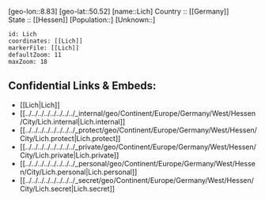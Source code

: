 ﻿---
location: [50.52,8.83] 
mapzoom: [7,12] 
mapmarker: city 
type: City
tags:
- geo/City


SpocWebEntityId: 31978
isDeleted: false
confidential: public

---
[geo-lon::8.83] 
[geo-lat::50.52] 
[name::Lich] 
Country :: [[Germany]]  
State :: [[Hessen]] 
[Population::] 
[Unknown::] 


```leaflet
id: Lich
coordinates: [[Lich]] 
markerFile: [[Lich]] 
defaultZoom: 11 
maxZoom: 18
```


## Confidential Links & Embeds: 
- [[Lich|Lich]]  
- [[../../../../../../../../_internal/geo/Continent/Europe/Germany/West/Hessen/City/Lich.internal|Lich.internal]] 
- [[../../../../../../../../_protect/geo/Continent/Europe/Germany/West/Hessen/City/Lich.protect|Lich.protect]] 
- [[../../../../../../../../_private/geo/Continent/Europe/Germany/West/Hessen/City/Lich.private|Lich.private]] 
- [[../../../../../../../../_personal/geo/Continent/Europe/Germany/West/Hessen/City/Lich.personal|Lich.personal]] 
- [[../../../../../../../../_secret/geo/Continent/Europe/Germany/West/Hessen/City/Lich.secret|Lich.secret]] 
